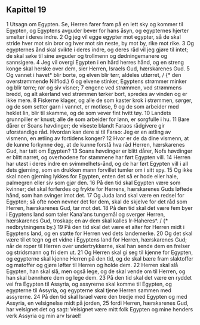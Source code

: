 ## Kapittel 19

1 Utsagn om Egypten. Se, Herren farer fram på en lett sky og kommer til Egypten, og Egyptens avguder bever for hans åsyn, og egypternes hjerter smelter i deres indre.
2 Og jeg vil egge egypter mot egypter, så de skal stride hver mot sin bror og hver mot sin neste, by mot by, rike mot rike.
3 Og egypternes ånd skal svikte i deres indre, og deres råd vil jeg gjøre til intet; de skal søke til sine avguder og trollmenn og dødningemanere og sannsigere.
4 Jeg vil overgi Egypten i en hård herres hånd, og en streng konge skal herske over dem, sier Herren, Israels Gud, hærskarenes Gud.
5 Og vannet i havet* blir borte, og elven blir tørr, aldeles uttørret, / {* den overstrømmende Nilflod.}
6 og elvene stinker, Egyptens strømmer minker og blir tørre; rør og siv visner;
7 engene ved strømmen, ved strømmens bredd, og alt akerland ved strømmen tørker bort, spredes av vinden og er ikke mere.
8 Fiskerne klager, og alle de som kaster krok i strømmen, sørger, og de som setter garn i vannet, er motløse,
9 og de som arbeider med heklet lin, blir til skamme, og de som vever fint hvitt tøy.
10 Landets grunnpiller er knust; alle de som arbeider for lønn, er sorgfulle i hu.
11 Bare dårer er Soans høvdinger; de viseste blandt Faraos rådgivere gir uforstandige råd. Hvordan kan dere si til Farao: Jeg er en ætling av vismenn, en ætling av fortidens konger?
12 Hvor er de da dine vismenn, at de kunne forkynne deg, at de kunne forstå hva råd Herren, hærskarenes Gud, har tatt om Egypten?
13 Soans høvdinger er blitt dårer, Nofs høvdinger er blitt narret, og overhodene for stammene har ført Egypten vill.
14 Herren har utøst i deres indre en svimmelhets-ånd, og de har ført Egypten vill i all dets gjerning, som en drukken mann forvillet tumler om i sitt spy.
15 Og ikke skal noen gjerning lykkes for Egypten, enten det så er hode eller hale, palmegren eller siv som gjør den.
16 På den tid skal Egypten være som kvinner; det skal forferdes og frykte for Herrens, hærskarenes Guds løftede hånd, som han svinger imot det.
17 Og Juda land skal være en redsel for Egypten; så ofte noen nevner det for dem, skal de skjelve for det råd som Herren, hærskarenes Gud, tar mot det.
18 På den tid skal det være fem byer i Egyptens land som taler Kana'ans tungemål og sverger Herren, hærskarenes Gud, troskap; en av dem skal kalles Ir-Haheres*. / {* nedbrytningens by.}
19 På den tid skal det være et alter for Herren midt i Egyptens land, og en støtte for Herren ved dets landemerke.
20 Og det skal være til et tegn og et vidne i Egyptens land for Herren, hærskarenes Gud; når de roper til Herren over undertrykkerne, skal han sende dem en frelser og stridsmann og fri dem ut.
21 Og Herren skal gi seg til kjenne for Egypten, og egypterne skal kjenne Herren på den tid, og de skal bære fram slaktoffer og matoffer og gjøre løfter til Herren og holde dem.
22 Herren skal slå Egypten, han skal slå, men også lege, og de skal vende om til Herren, og han skal bønnhøre dem og lege dem.
23 På den tid skal det være en ryddet vei fra Egypten til Assyria, og assyrerne skal komme til Egypten, og egypterne til Assyria, og egypterne skal tjene Herren sammen med assyrerne.
24 På den tid skal Israel være den tredje med Egypten og med Assyria, en velsignelse midt på jorden,
25 fordi Herren, hærskarenes Gud, har velsignet det og sagt: Velsignet være mitt folk Egypten og mine henders verk Assyria og min arv Israel!
